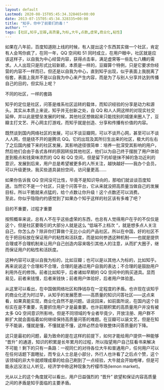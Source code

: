 ```yaml
---
layout: default
Lastmod: 2020-08-15T05:45:34.328465+00:00
date: 2013-07-15T05:45:34.328335+00:00
title: "知乎，你中了前辈们的毒！"
author: ""
tags: [社区,知乎,豆瓣,高质量,为标,大牛,点数,虚荣,商业化,粘性]
---
```


如果在八年前，百度知道刚上线的时候，有人提出这个东西其实做一个社区，肯定有人会骂你疯了，在同一年，QQ 空间和 51 同时成立，在用户眼中，社区就是应该这样子，以自我为中心经营内容，获得点击率，满足虚荣等一些乱七八糟的需求。人人出现只是形式比较新颖，本质是一样的，豆瓣算个特例，只是它要求你经营的内容不一样而已，但还是以自我为中心，直到知乎出现，似乎表面上我脱离了俗套，表面上我并不是以自我为中心来产生内容，而是为了与别人分享并达到传播自己的目的，但实际上呢？

不同的社区，一样的套路

知乎的定位是社区，问答是维系社区运转的载体，而知识经验的分享是动力和源头。其实从本质上来说，知乎并无创新之处，自 QQ 和人人网这样的对现实社交延伸，并以此是壁垒发展的时候，其他社区想做起来只能找别的城堡来圈人了，豆瓣主打文艺、开心网主打游戏，而知乎就是创造、分享和传播有价值的内容。

既然谈到国内网络社区的发展，可以不谈豆瓣网，可以不谈开心网，甚至可以不谈人人网，但是绕不开的是腾讯 QQ。它的出现及其所衍生出来的社区，极大的左右了之后国内接下来的社区发展，其影响途径很简单：培养一批深受其影响的用户，然后他们会由于各式各样的原因转投其他社区，他们以为自己终于摆脱了用户体验差到极点和钱臭味浓烈的 QQ 和 QQ 空间，但是留下的却是抹不掉的急功近利的意识，发展到后来，用户总是希望被更多的人所关注，越快越好——我办个会员，可以升级更快，我买些道具装扮空间，访问量更高……

如果你告诉我 QQ 空间没可比性，毕竟不是知识导向的，那咱们就谈谈百度知道。当然它不是一个社区，只是个问答平台，它从来就没把高质量当做自己的发展目标，所以干脆就来点猛的，给个点数让你升级！这个点数还可以消费。  
至此，你似乎隐隐约约感觉到了如果办个知乎这样的社区该有多难了吧？

目的不重要，过程才重要

按照概率来说，总有人不在乎这些虚荣的东西，也总有人觉得用户在乎的不仅仅是这个，但是社区要吸引的大部分人就是这么 “低端不上档次 “，就是想多点人关注自己，你怎么办？除非你打算做个无比小众的产品社区。所以在中国，好的社区不在于把目标放在保证用户的粘性和活跃度，而是如何参透这种机制——也就是提供合理或不合理机制来让用户自己创造内容来吸引其他人的注意，从而扩大圈子，继而保证用户的粘性和活跃度。

这种内容可以是以自我为标的，比如豆瓣；也可以是以其他人为标的，比如知乎。再来说说这个合理和不合理，合理的是通过用户自我的表达；不合理的是鼓励用户利用外在的修饰。前者比如知乎，后者诸如早期的 QQ 空间中的购买道具。显而易见，前者来钱慢，后者来钱快；前者用户体验好，后者用户体验差。

从这里可以看出，在中国做网络社区和挣钱存在一定程度的矛盾。也许现在谈知乎的商业化还为时过早，从知乎的发展愿景——高质量的知识问答社区——这点来看，如果真能实现，商业化自然不是问题。话说回来，如前面所说，在国内这个目标实在是不重要，先要抓住用户才是最重要。也许前期积累的高质量用户并没有被太多 QQ 空间意识所影响，但是不同领域的专业者毕竟少，开放注册、用户群不断扩大就会面临着如何继续保持高质量问答的难题。在豆瓣可以装文艺，但是在知乎不能装，懂就是懂，不懂就是不懂，这样必然会导致整体问答质量的下降。

这只是最初的问题，最为致命的是在这样的前提下，如何才能给用户提供一种能够 “晋升” 的通道，知识的积累是长年累月的过程，所以指望用户自己狂看书来解决不可能！剩下的只有一条路：一视同仁的对待各位大牛和普通用户，任何用户可以在任何话题下面瞎扯，而专业人士总是小部分，外行人也许看了之后点个赞，这个该领域的非大牛就顺理成章的给自己刷到了一点经验，大牛就会开始咆哮，但是可能永远没法让人听见，经济学中称这种现象为柠檬市场(lemon market)。

光从以上的这个角度就可以看出，用户日益强烈的 “晋升” 欲望和保证内容高质量之间的矛盾是知乎面临的主要矛盾。

